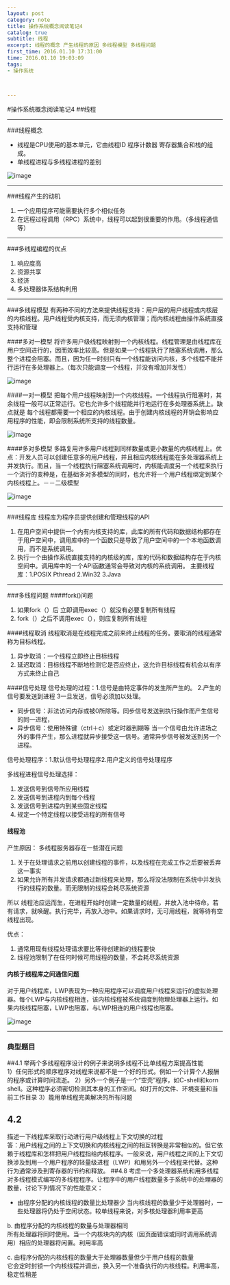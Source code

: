 ```yaml
---
layout: post
category: note
title: 操作系统概念阅读笔记4
catalog: true
subtitle: 线程
excerpt: 线程的概念 产生线程的原因 多线程模型 多线程问题
first_time: 2016.01.10 17:31:00
time: 2016.01.10 19:03:09
tags:
- 操作系统



---
```


#操作系统概念阅读笔记4
##线程

---

###线程概念
- 线程是CPU使用的基本单元，它由线程ID 程序计数器 寄存器集合和栈的组成。
- 单线程进程与多线程进程的差别

![image](http://moxiaoxi.club/img/post/system/system5.png)

----

###线程产生的动机
1. 一个应用程序可能需要执行多个相似任务
2. 在远程过程调用（RPC）系统中，线程可以起到很重要的作用。（多线程通信等）

---

###多线程编程的优点
1. 响应度高
2. 资源共享
3. 经济
4. 多处理器体系结构利用

---

###多线程模型
有两种不同的方法来提供线程支持：用户层的用户线程或内核层的内核线程。用户线程受内核支持，而无须内核管理；而内核线程由操作系统直接支持和管理

####多对一模型
将许多用户级线程映射到一个内核线程。线程管理是由线程库在用户空间进行的，因而效率比较高。但是如果一个线程执行了阻塞系统调用，那么整个进程会阻塞。而且，因为任一时刻只有一个线程能访问内核，多个线程不能并行运行在多处理器上。（每次只能调度一个线程，并没有增加并发性）

![image](http://moxiaoxi.club/img/post/system/system6.png)

####一对一模型
把每个用户线程映射到一个内核线程。一个线程执行阻塞时，其余线程一般可以正常运行。它也允许多个线程能并行地运行在多处理器系统上。缺点就是 每个线程都需要一个相应的内核线程。由于创建内核线程的开销会影响应用程序的性能，即会限制系统所支持的线程数量。

![image](http://moxiaoxi.club/img/post/system/system7.png)

####多对多模型
多路复用许多用户线程到同样数量或更小数量的内核线程上。优点：开发人员可以创建任意多的用户线程，并且相应内核线程能在多处理器系统上并发执行。而且，当一个线程执行阻塞系统调用时，内核能调度另一个线程来执行
一个流行的变种是，在基础多对多模型的同时，也允许将一个用户线程绑定到某个内核线程上。－－二级模型

![image](http://moxiaoxi.club/img/post/system/system8.png)

----

###线程库
线程库为程序员提供创建和管理线程的API

1. 在用户空间中提供一个内有内核支持的库，此库的所有代码和数据结构都存在于用户空间中，调用库中的一个函数只是导致了用户空间中的一个本地函数调用，而不是系统调用。
2. 执行一个由操作系统直接支持的内核级的库，库的代码和数据结构存在于内核空间中。调用库中的一个API函数通常会导致对内核的系统调用。 主要线程库：1.POSIX Pthread 2.Win32 3.Java

---

###多线程问题
####fork()问题
1. 如果fork（）后 立即调用exec（）就没有必要复制所有线程
2. fork（）之后不调用exec（），则应复制所有线程

####线程取消
线程取消是在线程完成之前来终止线程的任务。要取消的线程通常称为目标线程。

1. 异步取消：一个线程立即终止目标线程
2. 延迟取消：目标线程不断地检测它是否应终止，这允许目标线程有机会以有序方式来终止自己

####信号处理
信号处理的过程：1.信号是由特定事件的发生所产生的。 2.产生的信号要发送到进程 3一旦发送，信号必须加以处理。

- 同步信号：非法访问内存或被0所除等。同步信号发送到执行操作而产生信号的同一进程，
- 异步信号：使用特殊键（ctrl＋c）或定时器到期等 当一个信号由允许进场之外的事件产生，那么进程就异步接受这一信号。通常异步信号被发送到另一个进程。

信号处理程序：1.默认信号处理程序2.用户定义的信号处理程序

多线程进程信号处理选择：
1. 发送信号到信号所应用线程
2. 发送信号到进程内到每个线程
3. 发送信号到进程内到某些固定线程
4. 规定一个特定线程以接受进程的所有信号

#### 线程池
产生原因：
多线程服务器存在一些潜在问题
1. 关于在处理请求之前用以创建线程的事件，以及线程在完成工作之后要被丢弃这一事实
2. 如果允许所有并发请求都通过新线程来处理，那么将没法限制在系统中并发执行的线程的数量。而无限制的线程会耗尽系统资源

所以 线程池应运而生，在进程开始时创建一定数量的线程，并放入池中待命。若有请求，就唤醒。执行完毕，再放入池中。如果请求时，无可用线程，就等待有空线程出现。

优点：
1. 通常用现有线程处理请求要比等待创建新的线程要快
2. 线程池限制了在任何时候可用线程的数量，不会耗尽系统资源

#### 内核于线程库之间通信问题
对于用户线程库，LWP表现为一种应用程序可以调度用户线程来运行的虚拟处理器。每个LWP与内核线程相连，该内核线程被系统调度到物理处理器上运行。如果内核线程阻塞，LWP也阻塞，与LWP相连的用户线程也阻塞。

![image](http://moxiaoxi.club/img/post/system/system9.png)



---

### 典型题目
##4.1 
举两个多线程程序设计的例子来说明多线程不比单线程方案提高性能  
1）任何形式的顺序程序对线程来说都不是一个好的形式。例如一个计算个人报酬的程序或计算时间流逝。 
2）另外一个例子是一个“空壳”程序，如C-shell和korn shell。这种程序必须密切检测其本身的工作空间。如打开的文件、环境变量和当前工作目录
3）能用单线程完美解决的所有问题
## 4.2
描述一下线程库采取行动进行用户级线程上下文切换的过程  
答：用户线程之间的上下文切换和内核线程之间的相互转换是非常相似的。但它依赖于线程库和怎样把用户线程指给内核程序。一般来说，用户线程之间的上下文切换涉及到用一个用户程序的轻量级进程（LWP）和用另外一个线程来代替。这种行为通常涉及到寄存器的节约和释放。
##4.8
考虑一个多处理器系统和用多线程对多线程模式编写的多线程程序。让程序中的用户线程数量多于系统中的处理器的数量，讨论下列情况下的性能意义：

- 由程序分配的内核线程的数量比处理器少 
  当内核线程的数量少于处理器时，一些处理器将仍处于空闲状态。较单线程来说，对多核处理器利用率更高 

 b. 由程序分配的内核线程的数量与处理器相同  
 所有处理器将同时使用。当一个内核块内的内核（因页面错误或同时调用系统调用）相应的处理器将闲置。利用率高

 c. 由程序分配的内核线程的数量大于处理器数量但少于用户线程的数量  
 它会定时封锁一个内核线程并调出，换入另一个准备执行的内核线程。利用率高，稳定性稍差